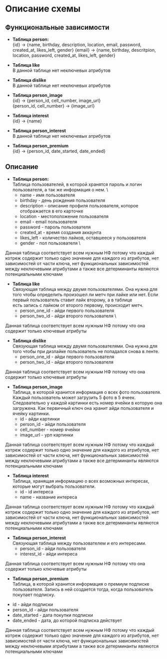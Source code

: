 # Описание схемы

## Функциональные зависимости
* **Таблица person:** \
{id} -> {name, birthday, description, location, email, password, created_at, likes_left, gender}
{email} -> {name, birthday, descritpion, location, password, created_at, likes_left, gender}

* **Таблица like** \
В данной таблице нет неключевых атрибутов

* **Таблица dislike** \
В данной таблице нет неключевых атрибутов


* **Таблица person_image** \
{id} -> {person_id, cell_number, image_url} \
{person_id, cell_number} -> {image_url}


* **Таблица interest** \
{id} -> {name}

* **Таблица person_interest** \
В данной таблице нет неключевых атрибутов


* **Таблица person_premium** \
{id} -> {person_id, date_started, date_ended}


## Описание 
* **Таблица person:** \
Таблица пользователей, в которой хранятся пароль и логин пользователя, а так же информация о нем. \
  - name - имя пользователя
  - birthday - день рождения пользователя
  - description - описание профиля пользователя, которое отображается в его карточке
  - location - местоположение пользователя
  - email - email пользователя
  - password - пароль пользователя
  - created_at - время создания аккаунта
  - likes_left - количество лайков, оставшееся у пользователя
  - gender - пол пользователя \
  
Данная таблица соответствует всем нужным НФ потому что каждый котреж содержит только одно значение для каждого из атрибутов, нет зависимостей от части ключа, нет функциональных зависимостей между неключевыми атрибутами а также все детерминанты являются потенциальными ключами

* **Таблица like** \
Связующая таблица между двумя пользователями. Она нужна для того чтобы определить произошел ли метч при лайке или нет. Если первый пользователь ставит лайк второму, а в таблице \
есть запись с лайком от второго первому, происходит метч.
  - person_one_id - айди первого пользователя
  - person_two_id - айди второго пользователя \
 
Данная таблица соответствует всем нужным НФ потому что она содержит только ключевые атрибуты


* **Таблица dislike** \
Связующая таблица между двумя пользователями. Она нужна для того чтобы при дизлайке пользователь не попадался снова в ленте.
  - person_one_id - айди первого пользователя
  - person_two_id - айди второго пользователя
 
Данная таблица соответствует всем нужным НФ потому что она содержит только ключевые атрибуты

* **Таблица person_image** \
Таблица, в которой хранится информация о всех фото пользователя. Каждый пользователь может загрузить 5 фото в 5 ячеек. \
Следовательно у каждой картинки есть номер ячейки в которую она загружена. Как первичный ключ она хранит айди пользователя и ячейку картинки.
  - id - айди картинки
  - person_id - айди пользователя
  - cell_number - номер ячейки
  - image_url - урл картинки
 
Данная таблица соответствует всем нужным НФ потому что каждый котреж содержит только одно значение для каждого из атрибутов, нет зависимостей от части ключа, нет функциональных зависимостей между неключевыми атрибутами а также все детерминанты являются потенциальными ключами 

* **Таблица interest** \
Таблица, хранящая информацию о всех возможных интересах, которые могут выбрать пользователи.
  - id - id интереса
  - name - название интереса
 
Данная таблица соответствует всем нужным НФ потому что каждый котреж содержит только одно значение для каждого из атрибутов, нет зависимостей от части ключа, нет функциональных зависимостей между неключевыми атрибутами а также все детерминанты являются потенциальными ключами 

* **Таблица person_interest** \
Связующая таблица между пользователем и его интересами.
  - person_id - айди пользователя
  - interest_id - айди интереса
 
Данная таблица соответствует всем нужным НФ потому что она содержит только ключевые атрибуты

* **Таблица person_premium** \
Таблица, в которой хранится информация о премиум подписке пользователя. Запись в ней создается тогда, когда пользователь покупает подписку.
- id - айди подписки
- person_id - айди пользователя
- date_started - дата покупки подписки
- date_ended - дата, до которой подписка действует

Данная таблица соответствует всем нужным НФ потому что каждый котреж содержит только одно значение для каждого из атрибутов, нет зависимостей от части ключа, нет функциональных зависимостей между неключевыми атрибутами а также все детерминанты являются потенциальными ключами 
